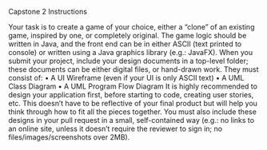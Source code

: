 Capstone 2 Instructions

Your task is to create a game of your choice, either a “clone” of an existing game, inspired by one, or completely original. The game logic should be written in Java, and the front end can be in either ASCII (text printed to console) or written using a Java graphics library (e.g.: JavaFX). When you submit your project, include your design documents in a top-level folder; these documents can be either digital files, or hand-drawn work. They must consist of:
• A UI Wireframe (even if your UI is only ASCII text)
• A UML Class Diagram
• A UML Program Flow Diagram
It is highly recommended to design your application first, before starting to code, creating user stories, etc. This doesn’t have to be reflective of your final product but will help you think through how to fit all the pieces together.
You must also include these designs in your pull request in a small, self-contained way (e.g.: no links to an online site, unless it doesn’t require the reviewer to sign in; no files/images/screenshots over 2MB).
